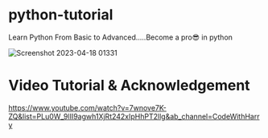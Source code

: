 # python-tutorial

Learn Python From Basic to Advanced.....Become a pro😎 in python


![Screenshot 2023-04-18 01331](https://user-images.githubusercontent.com/104966547/232598066-c7b5f746-9bf3-4ee1-8da0-5a77bf90643e.png)


# Video Tutorial & Acknowledgement

https://www.youtube.com/watch?v=7wnove7K-ZQ&list=PLu0W_9lII9agwh1XjRt242xIpHhPT2llg&ab_channel=CodeWithHarry



